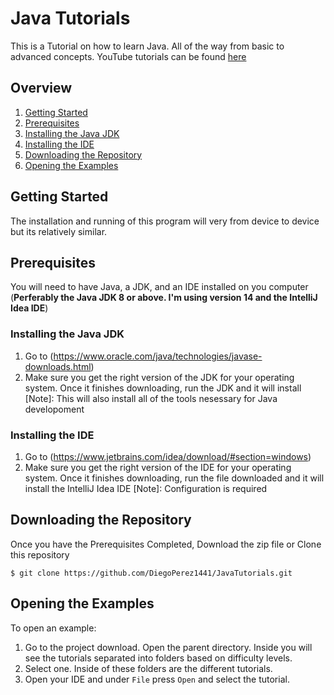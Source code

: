 # Java Tutorials
This is a Tutorial on how to learn Java. All of the way from basic to advanced concepts.
YouTube tutorials can be found [here](https://www.youtube.com/playlist?list=PLmkfdZYP5rdviyS0m5Rw7-0Kdk11cW_rZ)

## Overview
1. [Getting Started](#getting-started)
2. [Prerequisites](#prerequisites)
3. [Installing the Java JDK](#installing-the-java-jdk)
4. [Installing the IDE](#installing-the-ide)
5. [Downloading the Repository](#downloading-the-repository)
6. [Opening the Examples](#opening-the-examples)

## Getting Started
The installation and running of this program will very from device to device but its relatively similar.

## Prerequisites
You will need to have Java, a JDK, and an IDE installed on you computer (**Perferably the Java JDK 8 or above. I'm using version 14 and the IntelliJ Idea IDE**)
### Installing the Java JDK
1. Go to (https://www.oracle.com/java/technologies/javase-downloads.html)
2. Make sure you get the right version of the JDK for your operating system. Once it finishes downloading, run the JDK and it will install
  [Note]: This will also install all of the tools nesessary for Java developoment

### Installing the IDE
1. Go to (https://www.jetbrains.com/idea/download/#section=windows)
2. Make sure you get the right version of the IDE for your operating system. Once it finishes downloading, run the file downloaded and it will install the IntelliJ Idea IDE
  [Note]: Configuration is required

## Downloading the Repository
Once you have the Prerequisites Completed, Download the zip file or Clone this repository
```
$ git clone https://github.com/DiegoPerez1441/JavaTutorials.git
```

## Opening the Examples
To open an example:
1. Go to the project download. Open the parent directory. Inside you will see the tutorials separated into folders based on difficulty levels.
2. Select one.
Inside of these folders are the different tutorials.
3. Open your IDE and under `File` press `Open` and select the tutorial.
